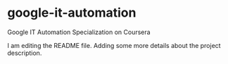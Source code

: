 # google-it-automation
Google IT Automation Specialization on Coursera

I am editing the README file. Adding some more details about the project description.
